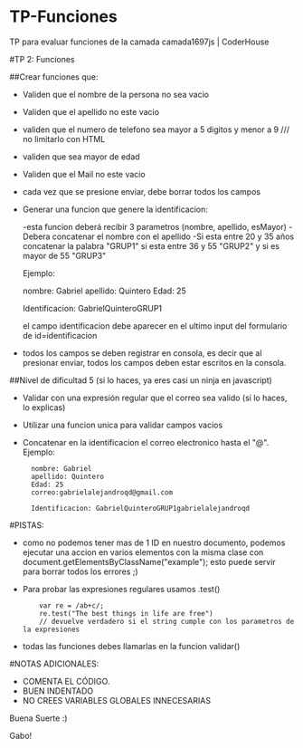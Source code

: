 # TP-Funciones
TP para evaluar funciones de la camada camada1697js | CoderHouse

#TP 2: Funciones

##Crear funciones que:

- Validen que el nombre de la persona no sea vacio
- Validen que el apellido no este vacio
- validen que el numero de telefono sea mayor a 5 digitos y menor a 9 /// no limitarlo con HTML
- validen que sea mayor de edad
- Validen que el Mail no este vacio
- cada vez que se presione enviar, debe borrar todos los campos

- Generar una funcion que genere la identificacion: 
  
    -esta funcion deberá recibir 3 parametros (nombre, apellido, esMayor)
    -Debera concatenar el nombre con el apellido
    -Si esta entre 20 y 35 años concatenar la palabra "GRUP1" si esta entre 36 y 55 "GRUP2" y si es mayor de 55 "GRUP3"
    
    Ejemplo:
    
    nombre: Gabriel
    apellido: Quintero
    Edad: 25
    
    Identificacion: GabrielQuinteroGRUP1
    
    el campo identificacion debe aparecer en el ultimo input del formulario de id=identificacion

- todos los campos se deben registrar en consola, es decir que al presionar enviar, todos los campos deben estar escritos en la consola.



##Nivel de dificultad 5 (si lo haces, ya eres casi un ninja en javascript)

- Validar con una expresión regular que el correo sea valido (si lo haces, lo explicas)

- Utilizar una funcion unica para validar campos vacios

- Concatenar en la identificacion el correo electronico hasta el "@".
    Ejemplo:
        
        nombre: Gabriel
        apellido: Quintero
        Edad: 25
        correo:gabrielalejandroqd@gmail.com
        
        Identificacion: GabrielQuinteroGRUP1gabrielalejandroqd
        
#PISTAS:

- como no podemos tener mas de 1 ID en nuestro documento, podemos ejecutar una accion en varios elementos con la misma clase con
      document.getElementsByClassName("example");   esto puede servir para borrar todos los errores ;)

- Para probar las expresiones regulares usamos   .test() 

          var re = /ab+c/;
          re.test("The best things in life are free") 
          // devuelve verdadero si el string cumple con los parametros de la expresiones
      
- todas las funciones debes llamarlas en la funcion validar()  
      

#NOTAS ADICIONALES:

- COMENTA EL CÓDIGO.
- BUEN INDENTADO
- NO CREES VARIABLES GLOBALES INNECESARIAS 

Buena Suerte :)

Gabo!
